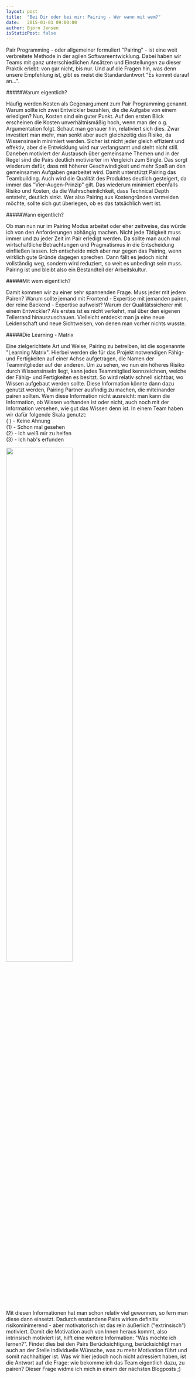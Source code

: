 ```yaml
---
layout: post
title:  "Bei Dir oder bei mir: Pairing - Wer wann mit wem?"
date:   2015-01-01 09:00:00
author: Björn Jensen
isStaticPost: false
---
```

Pair Programming - oder allgemeiner formuliert "Pairing" - ist eine weit verbreitete Methode in der agilen Softwareentwicklung. Dabei haben wir Teams mit ganz unterschiedlichen Ansätzen und Einstellungen zu dieser Praktik erlebt: von gar nicht, bis nur. Und auf die Fragen hin, was denn unsere Empfehlung ist, gibt es meist die Standardantwort "Es kommt darauf an...".

#####Warum eigentlich?

Häufig werden Kosten als Gegenargument zum Pair Programming genannt. Warum sollte ich zwei Entwickler bezahlen, die die Aufgabe von einem erledigen? Nun, Kosten sind ein guter Punkt. Auf den ersten Blick erscheinen die Kosten unverhältnismäßig hoch, wenn man der o.g. Argumentation folgt. Schaut man genauer hin, relativiert sich dies. Zwar investiert man mehr, man senkt aber auch gleichzeitig das Risiko, da Wissensinseln minimiert werden. Sicher ist nicht jeder gleich effizient und effektiv, aber die Entwicklung wird nur verlangsamt und steht nicht still.
Daneben motiviert der Austausch über gemeinsame Themen und in der Regel sind die Pairs deutlich motivierter im Vergleich zum Single. Das sorgt wiederum dafür, dass mit höherer Geschwindigkeit und mehr Spaß an den gemeinsamen Aufgaben gearbeitet wird. Damit unterstützt Pairing das Teambuilding.
Auch wird die Qualität des Produktes deutlich gesteigert, da immer das "Vier-Augen-Prinzip" gilt. Das wiederum minimiert ebenfalls Risiko und Kosten, da die Wahrscheinlichkeit, dass Technical Depth entsteht, deutlich sinkt.
Wer also Pairing aus Kostengründen vermeiden möchte, sollte sich gut überlegen, ob es das tatsächlich wert ist.

#####Wann eigentlich?

Ob man nun nur im Pairing Modus arbeitet oder eher zeitweise, das würde ich von den Anforderungen abhängig machen. Nicht jede Tätigkeit muss immer und zu jeder Zeit im Pair erledigt werden. Da sollte man auch mal wirtschaftliche Betrachtungen und Pragmatismus in die Entscheidung einfließen lassen. Ich entscheide mich aber nur gegen das Pairing, wenn wirklich gute Gründe dagegen sprechen. Dann fällt es jedoch nicht vollständig weg, sondern wird reduziert, so weit es unbedingt sein muss. Pairing ist und bleibt also ein Bestandteil der Arbeitskultur.

#####Mit wem eigentlich?

Damit kommen wir zu einer sehr spannenden Frage. Muss jeder mit jedem Pairen? Warum sollte jemand mit Frontend - Expertise mit jemanden pairen, der reine Backend - Expertise aufweist? Warum der Qualitätssicherer mit einem Entwickler? Als erstes ist es nicht verkehrt, mal über den eigenen Tellerrand hinauszuschauen. Vielleicht entdeckt man ja eine neue Leidenschaft und neue Sichtweisen, von denen man vorher nichts wusste.

#####Die Learning - Matrix

Eine zielgerichtete Art und Weise, Pairing zu betreiben, ist die sogenannte "Learning Matrix". Hierbei werden die für das Projekt notwendigen Fähig- und Fertigkeiten auf einer Achse aufgetragen, die Namen der Teammitglieder auf der anderen. Um zu sehen, wo nun ein höheres Risiko durch Wissensinseln liegt, kann jedes Teammitglied kennzeichnen, welche der Fähig- und Fertigkeiten es besitzt. So wird relativ schnell sichtbar, wo Wissen aufgebaut werden sollte. Diese Information könnte dann dazu genutzt werden, Pairing Partner ausfindig zu machen, die miteinander pairen sollten.
Wem diese Information nicht ausreicht: man kann die Information, ob Wissen vorhanden ist oder nicht, auch noch mit der Information versehen, wie gut das Wissen denn ist. In einem Team haben wir dafür folgende Skala genutzt:<br>
( ) - Keine Ahnung<br>
(1) - Schon mal gesehen<br>
(2) - Ich weiß mir zu helfen<br>
(3) - Ich hab's erfunden<br>
 

<img src="/spanish_orange/img/posts/2015-01-01-learning-matrix.jpg" width="60%">

Mit diesen Informationen hat man schon relativ viel gewonnen, so fern man diese dann einsetzt. Dadurch enstandene Pairs wirken definitiv risikominimerend - aber motivatorisch ist das rein äußerlich ("extrinsisch") motiviert. Damit die Motivation auch von Innen heraus kommt, also intrinsisch motiviert ist, hilft eine weitere Information: "Was möchte ich lernen?". Findet dies bei den Pairs Berücksichtigung, berücksichtigt man auch an der Stelle individuelle Wünsche, was zu mehr Motivation führt und somit nachhaltiger ist.
Was wir hier jedoch noch nicht adressiert haben, ist die Antwort auf die Frage: wie bekomme ich das Team eigentlich dazu, zu pairen? Dieser Frage widme ich mich in einem der nächsten Blogposts ;)